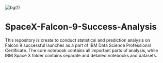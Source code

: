 ![bg(1)](https://github.com/lachinbro/SpaceX-Falcon-9-Success-Analysis/assets/162730846/e009bccf-9256-4e90-839e-322d819adef4)
# SpaceX-Falcon-9-Success-Analysis
This repository is create to conduct statistical and prediction analysis on Falcon 9 successful launches as a part of IBM Data Science Professional Certificate. The core notebook contains all important parts of analysis, while IBM Space X folder contains separate and detailed notebooks and datasets.
